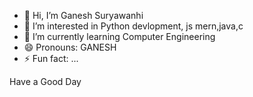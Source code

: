 - 👋 Hi, I’m Ganesh Suryawanhi
- 👀 I’m interested in Python devlopment, js mern,java,c
- 🌱 I’m currently learning Computer Engineering
- 😄 Pronouns: GANESH
- ⚡ Fun fact: ...

Have a Good Day
<!---
Ganeshsurya2602/Ganeshsurya2602 is a ✨ special ✨ repository because its `README.md` (this file) appears on your GitHub profile.
You can click the Preview link to take a look at your changes.
--->
